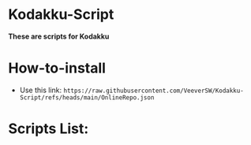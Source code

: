 # Kodakku-Script

**These are scripts for Kodakku**


# How-to-install


- Use this link: `https://raw.githubusercontent.com/VeeverSW/Kodakku-Script/refs/heads/main/OnlineRepo.json`

#

# Scripts List:

